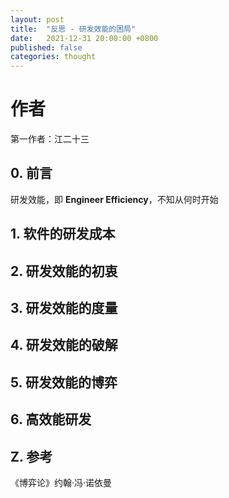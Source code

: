 ```yaml
---
layout: post
title:  "反思 - 研发效能的困局"
date:   2021-12-31 20:00:00 +0800
published: false
categories: thought
---
```

# 作者

第一作者：江二十三


## 0. 前言

研发效能，即 **Engineer Efficiency**，不知从何时开始

## 1. 软件的研发成本

## 2. 研发效能的初衷

## 3. 研发效能的度量

## 4. 研发效能的破解

## 5. 研发效能的博弈

<!--在撰写本文时，我们要基于博弈论分析研发效能的困境，研发效能的参与者，策略，得失，当然我们还要基于生物学等其他方面去分析教条的追求研发效能是不可取的，试图探讨一条有效的增加效率，降低成本的途径。-->

## 6. 高效能研发

## Z. 参考

《博弈论》约翰·冯·诺依曼